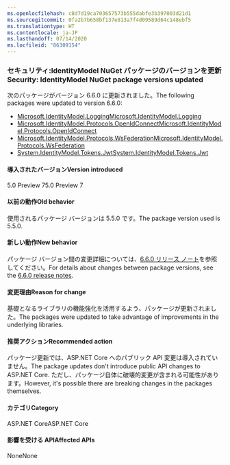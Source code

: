 ```yaml
---
ms.openlocfilehash: c8d7d19ca703657573b555dabfe3b397003d21d1
ms.sourcegitcommit: 0fa2b7b658bf137e813a7f4d09589d64c148ebf5
ms.translationtype: HT
ms.contentlocale: ja-JP
ms.lasthandoff: 07/14/2020
ms.locfileid: "86309154"
---
```

### <a name="security-identitymodel-nuget-package-versions-updated"></a><span data-ttu-id="7dbba-101">セキュリティ:IdentityModel NuGet パッケージのバージョンを更新</span><span class="sxs-lookup"><span data-stu-id="7dbba-101">Security: IdentityModel NuGet package versions updated</span></span>

<span data-ttu-id="7dbba-102">次のパッケージがバージョン 6.6.0 に更新されました。</span><span class="sxs-lookup"><span data-stu-id="7dbba-102">The following packages were updated to version 6.6.0:</span></span>

- [<span data-ttu-id="7dbba-103">Microsoft.IdentityModel.Logging</span><span class="sxs-lookup"><span data-stu-id="7dbba-103">Microsoft.IdentityModel.Logging</span></span>](https://www.nuget.org/packages/Microsoft.IdentityModel.Logging)
- [<span data-ttu-id="7dbba-104">Microsoft.IdentityModel.Protocols.OpenIdConnect</span><span class="sxs-lookup"><span data-stu-id="7dbba-104">Microsoft.IdentityModel.Protocols.OpenIdConnect</span></span>](https://www.nuget.org/packages/Microsoft.IdentityModel.Protocols.OpenIdConnect)
- [<span data-ttu-id="7dbba-105">Microsoft.IdentityModel.Protocols.WsFederation</span><span class="sxs-lookup"><span data-stu-id="7dbba-105">Microsoft.IdentityModel.Protocols.WsFederation</span></span>](https://www.nuget.org/packages/Microsoft.IdentityModel.Protocols.WsFederation)
- [<span data-ttu-id="7dbba-106">System.IdentityModel.Tokens.Jwt</span><span class="sxs-lookup"><span data-stu-id="7dbba-106">System.IdentityModel.Tokens.Jwt</span></span>](https://www.nuget.org/packages/System.IdentityModel.Tokens.Jwt)

#### <a name="version-introduced"></a><span data-ttu-id="7dbba-107">導入されたバージョン</span><span class="sxs-lookup"><span data-stu-id="7dbba-107">Version introduced</span></span>

<span data-ttu-id="7dbba-108">5.0 Preview 7</span><span class="sxs-lookup"><span data-stu-id="7dbba-108">5.0 Preview 7</span></span>

#### <a name="old-behavior"></a><span data-ttu-id="7dbba-109">以前の動作</span><span class="sxs-lookup"><span data-stu-id="7dbba-109">Old behavior</span></span>

<span data-ttu-id="7dbba-110">使用されるパッケージ バージョンは 5.5.0 です。</span><span class="sxs-lookup"><span data-stu-id="7dbba-110">The package version used is 5.5.0.</span></span>

#### <a name="new-behavior"></a><span data-ttu-id="7dbba-111">新しい動作</span><span class="sxs-lookup"><span data-stu-id="7dbba-111">New behavior</span></span>

<span data-ttu-id="7dbba-112">パッケージ バージョン間の変更詳細については、[6.6.0 リリース ノート](https://github.com/AzureAD/azure-activedirectory-identitymodel-extensions-for-dotnet/releases/tag/6.6.0)を参照してください。</span><span class="sxs-lookup"><span data-stu-id="7dbba-112">For details about changes between package versions, see the [6.6.0 release notes](https://github.com/AzureAD/azure-activedirectory-identitymodel-extensions-for-dotnet/releases/tag/6.6.0).</span></span>

#### <a name="reason-for-change"></a><span data-ttu-id="7dbba-113">変更理由</span><span class="sxs-lookup"><span data-stu-id="7dbba-113">Reason for change</span></span>

<span data-ttu-id="7dbba-114">基礎となるライブラリの機能強化を活用するよう、パッケージが更新されました。</span><span class="sxs-lookup"><span data-stu-id="7dbba-114">The packages were updated to take advantage of improvements in the underlying libraries.</span></span>

#### <a name="recommended-action"></a><span data-ttu-id="7dbba-115">推奨アクション</span><span class="sxs-lookup"><span data-stu-id="7dbba-115">Recommended action</span></span>

<span data-ttu-id="7dbba-116">パッケージ更新では、ASP.NET Core へのパブリック API 変更は導入されていません。</span><span class="sxs-lookup"><span data-stu-id="7dbba-116">The package updates don't introduce public API changes to ASP.NET Core.</span></span> <span data-ttu-id="7dbba-117">ただし、パッケージ自体に破壊的変更が含まれる可能性があります。</span><span class="sxs-lookup"><span data-stu-id="7dbba-117">However, it's possible there are breaking changes in the packages themselves.</span></span>

#### <a name="category"></a><span data-ttu-id="7dbba-118">カテゴリ</span><span class="sxs-lookup"><span data-stu-id="7dbba-118">Category</span></span>

<span data-ttu-id="7dbba-119">ASP.NET Core</span><span class="sxs-lookup"><span data-stu-id="7dbba-119">ASP.NET Core</span></span>

#### <a name="affected-apis"></a><span data-ttu-id="7dbba-120">影響を受ける API</span><span class="sxs-lookup"><span data-stu-id="7dbba-120">Affected APIs</span></span>

<span data-ttu-id="7dbba-121">None</span><span class="sxs-lookup"><span data-stu-id="7dbba-121">None</span></span>

<!--

#### Affected APIs

Not detectable via API analysis

-->
